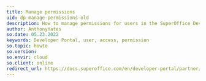 ```yaml
---
title: Manage permissions
uid: dp-manage-permissions-old
description: How to manage permissions for users in the SuperOffice Developer Portal.
author: AnthonyYates
so.date: 05.23.2022
keywords: Developer Portal, user, access, permission
so.topic: howto
so.version:
so.envir: cloud
so.client: online
redirect_url: https://docs.superoffice.com/en/developer-portal/partner/manage-permissions.html
---
```

